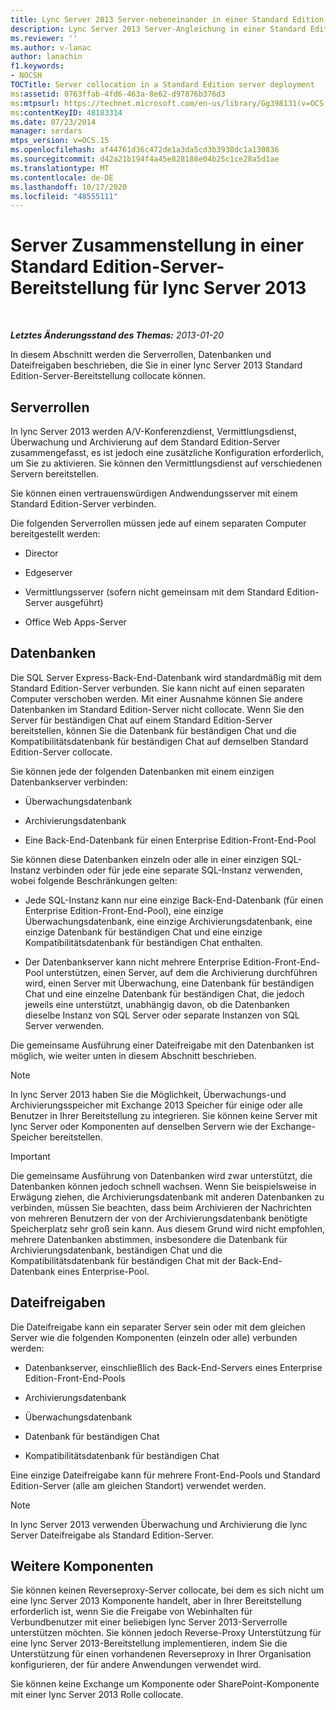 ```yaml
---
title: Lync Server 2013 Server-nebeneinander in einer Standard Edition-Server-Bereitstellung
description: Lync Server 2013 Server-Angleichung in einer Standard Edition-Server-Bereitstellung.
ms.reviewer: ''
ms.author: v-lanac
author: lanachin
f1.keywords:
- NOCSH
TOCTitle: Server collocation in a Standard Edition server deployment
ms:assetid: 0763ffab-4fd6-463a-8e62-d97876b376d3
ms:mtpsurl: https://technet.microsoft.com/en-us/library/Gg398131(v=OCS.15)
ms:contentKeyID: 48183314
ms.date: 07/23/2014
manager: serdars
mtps_version: v=OCS.15
ms.openlocfilehash: af44761d36c472de1a3da5cd3b3938dc1a130836
ms.sourcegitcommit: d42a21b194f4a45e828188e04b25c1ce28a5d1ae
ms.translationtype: MT
ms.contentlocale: de-DE
ms.lasthandoff: 10/17/2020
ms.locfileid: "48555111"
---
```

# <a name="server-collocation-in-a-standard-edition-server-deployment-for-lync-server-2013"></a>Server Zusammenstellung in einer Standard Edition-Server-Bereitstellung für lync Server 2013

<div data-xmlns="http://www.w3.org/1999/xhtml">

<div class="topic" data-xmlns="http://www.w3.org/1999/xhtml" data-msxsl="urn:schemas-microsoft-com:xslt" data-cs="https://msdn.microsoft.com/">

<div data-asp="https://msdn2.microsoft.com/asp">



</div>

<div id="mainSection">

<div id="mainBody">

<span> </span>

_**Letztes Änderungsstand des Themas:** 2013-01-20_

In diesem Abschnitt werden die Serverrollen, Datenbanken und Dateifreigaben beschrieben, die Sie in einer lync Server 2013 Standard Edition-Server-Bereitstellung collocate können.

<div>

## <a name="server-roles"></a>Serverrollen

In lync Server 2013 werden A/V-Konferenzdienst, Vermittlungsdienst, Überwachung und Archivierung auf dem Standard Edition-Server zusammengefasst, es ist jedoch eine zusätzliche Konfiguration erforderlich, um Sie zu aktivieren. Sie können den Vermittlungsdienst auf verschiedenen Servern bereitstellen.

Sie können einen vertrauenswürdigen Andwendungsserver mit einem Standard Edition-Server verbinden.

Die folgenden Serverrollen müssen jede auf einem separaten Computer bereitgestellt werden:

  - Director

  - Edgeserver

  - Vermittlungsserver (sofern nicht gemeinsam mit dem Standard Edition-Server ausgeführt)

  - Office Web Apps-Server

</div>

<div>

## <a name="databases"></a>Datenbanken

Die SQL Server Express-Back-End-Datenbank wird standardmäßig mit dem Standard Edition-Server verbunden. Sie kann nicht auf einen separaten Computer verschoben werden. Mit einer Ausnahme können Sie andere Datenbanken im Standard Edition-Server nicht collocate. Wenn Sie den Server für beständigen Chat auf einem Standard Edition-Server bereitstellen, können Sie die Datenbank für beständigen Chat und die Kompatibilitätsdatenbank für beständigen Chat auf demselben Standard Edition-Server collocate.

Sie können jede der folgenden Datenbanken mit einem einzigen Datenbankserver verbinden:

  - Überwachungsdatenbank

  - Archivierungsdatenbank

  - Eine Back-End-Datenbank für einen Enterprise Edition-Front-End-Pool

Sie können diese Datenbanken einzeln oder alle in einer einzigen SQL-Instanz verbinden oder für jede eine separate SQL-Instanz verwenden, wobei folgende Beschränkungen gelten:

  - Jede SQL-Instanz kann nur eine einzige Back-End-Datenbank (für einen Enterprise Edition-Front-End-Pool), eine einzige Überwachungsdatenbank, eine einzige Archivierungsdatenbank, eine einzige Datenbank für beständigen Chat und eine einzige Kompatibilitätsdatenbank für beständigen Chat enthalten.

  - Der Datenbankserver kann nicht mehrere Enterprise Edition-Front-End-Pool unterstützen, einen Server, auf dem die Archivierung durchführen wird, einen Server mit Überwachung, eine Datenbank für beständigen Chat und eine einzelne Datenbank für beständigen Chat, die jedoch jeweils eine unterstützt, unabhängig davon, ob die Datenbanken dieselbe Instanz von SQL Server oder separate Instanzen von SQL Server verwenden.

Die gemeinsame Ausführung einer Dateifreigabe mit den Datenbanken ist möglich, wie weiter unten in diesem Abschnitt beschrieben.

<div>


> [!NOTE]  
> In lync Server 2013 haben Sie die Möglichkeit, Überwachungs-und Archivierungsspeicher mit Exchange 2013 Speicher für einige oder alle Benutzer in Ihrer Bereitstellung zu integrieren. Sie können keine Server mit lync Server oder Komponenten auf denselben Servern wie der Exchange-Speicher bereitstellen.



</div>

<div>


> [!IMPORTANT]  
> Die gemeinsame Ausführung von Datenbanken wird zwar unterstützt, die Datenbanken können jedoch schnell wachsen. Wenn Sie beispielsweise in Erwägung ziehen, die Archivierungsdatenbank mit anderen Datenbanken zu verbinden, müssen Sie beachten, dass beim Archivieren der Nachrichten von mehreren Benutzern der von der Archivierungsdatenbank benötigte Speicherplatz sehr groß sein kann. Aus diesem Grund wird nicht empfohlen, mehrere Datenbanken abstimmen, insbesondere die Datenbank für Archivierungsdatenbank, beständigen Chat und die Kompatibilitätsdatenbank für beständigen Chat mit der Back-End-Datenbank eines Enterprise-Pool.



</div>

</div>

<div>

## <a name="file-shares"></a>Dateifreigaben

Die Dateifreigabe kann ein separater Server sein oder mit dem gleichen Server wie die folgenden Komponenten (einzeln oder alle) verbunden werden:

  - Datenbankserver, einschließlich des Back-End-Servers eines Enterprise Edition-Front-End-Pools

  - Archivierungsdatenbank

  - Überwachungsdatenbank

  - Datenbank für beständigen Chat

  - Kompatibilitätsdatenbank für beständigen Chat

Eine einzige Dateifreigabe kann für mehrere Front-End-Pools und Standard Edition-Server (alle am gleichen Standort) verwendet werden.

<div>


> [!NOTE]  
> In lync Server 2013 verwenden Überwachung und Archivierung die lync Server Dateifreigabe als Standard Edition-Server.



</div>

</div>

<div>

## <a name="other-components"></a>Weitere Komponenten

Sie können keinen Reverseproxy-Server collocate, bei dem es sich nicht um eine lync Server 2013 Komponente handelt, aber in Ihrer Bereitstellung erforderlich ist, wenn Sie die Freigabe von Webinhalten für Verbundbenutzer mit einer beliebigen lync Server 2013-Serverrolle unterstützen möchten. Sie können jedoch Reverse-Proxy Unterstützung für eine lync Server 2013-Bereitstellung implementieren, indem Sie die Unterstützung für einen vorhandenen Reverseproxy in Ihrer Organisation konfigurieren, der für andere Anwendungen verwendet wird.

Sie können keine Exchange um Komponente oder SharePoint-Komponente mit einer lync Server 2013 Rolle collocate.

</div>

</div>

<span> </span>

</div>

</div>

</div>

